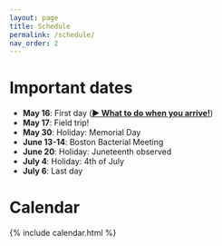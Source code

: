 ```yaml
---
layout: page
title: Schedule
permalink: /schedule/
nav_order: 2
---
```


# Important dates
- **May 16**: First day ([**▶ What to do when you arrive!**](../resources/day1.html))
- **May 17**: Field trip!
- **May 30**: Holiday: Memorial Day
- **June 13-14**: Boston Bacterial Meeting
- **June 20**: Holiday: Juneteenth observed
- **July 4**: Holiday: 4th of July
- **July 6**: Last day


# Calendar

{% include calendar.html %}

